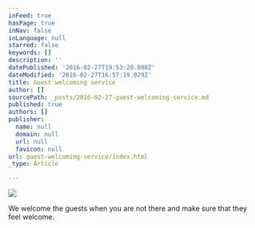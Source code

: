 ```yaml
---
inFeed: true
hasPage: true
inNav: false
inLanguage: null
starred: false
keywords: []
description: ''
datePublished: '2016-02-27T19:53:20.808Z'
dateModified: '2016-02-27T16:57:19.029Z'
title: Guest welcoming service
author: []
sourcePath: _posts/2016-02-27-guest-welcoming-service.md
published: true
authors: []
publisher:
  name: null
  domain: null
  url: null
  favicon: null
url: guest-welcoming-service/index.html
_type: Article

---
```

![](https://the-grid-user-content.s3-us-west-2.amazonaws.com/34a8df05-f184-4b28-a790-45534ba8bb43.jpg)

We welcome the guests when you are not there and make sure that they feel welcome.